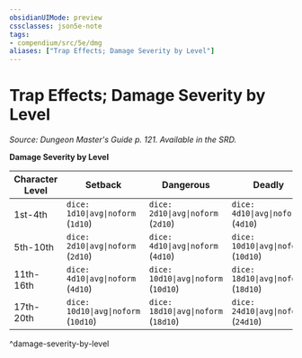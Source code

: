 ```yaml
---
obsidianUIMode: preview
cssclasses: json5e-note
tags:
- compendium/src/5e/dmg
aliases: ["Trap Effects; Damage Severity by Level"]
---
```

# Trap Effects; Damage Severity by Level
*Source: Dungeon Master's Guide p. 121. Available in the SRD.* 

**Damage Severity by Level**

| Character Level | Setback | Dangerous | Deadly |
|-----------------|---------|-----------|--------|
| 1st-4th | `dice: 1d10\|avg\|noform` (`1d10`) | `dice: 2d10\|avg\|noform` (`2d10`) | `dice: 4d10\|avg\|noform` (`4d10`) |
| 5th-10th | `dice: 2d10\|avg\|noform` (`2d10`) | `dice: 4d10\|avg\|noform` (`4d10`) | `dice: 10d10\|avg\|noform` (`10d10`) |
| 11th-16th | `dice: 4d10\|avg\|noform` (`4d10`) | `dice: 10d10\|avg\|noform` (`10d10`) | `dice: 18d10\|avg\|noform` (`18d10`) |
| 17th-20th | `dice: 10d10\|avg\|noform` (`10d10`) | `dice: 18d10\|avg\|noform` (`18d10`) | `dice: 24d10\|avg\|noform` (`24d10`) |
^damage-severity-by-level